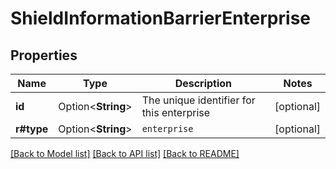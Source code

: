 # ShieldInformationBarrierEnterprise

## Properties

Name | Type | Description | Notes
------------ | ------------- | ------------- | -------------
**id** | Option<**String**> | The unique identifier for this enterprise | [optional]
**r#type** | Option<**String**> | `enterprise` | [optional]

[[Back to Model list]](../README.md#documentation-for-models) [[Back to API list]](../README.md#documentation-for-api-endpoints) [[Back to README]](../README.md)


